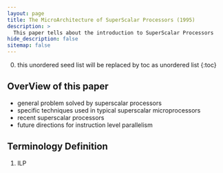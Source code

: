 ```yaml
---
layout: page
title: The MicroArchitecture of SuperScalar Processors (1995)
description: >
  This paper tells about the introduction to SuperScalar Processors
hide_description: false
sitemap: false
---
```


0. this unordered seed list will be replaced by toc as unordered list
{:toc}

## OverView of this paper
* general problem solved by superscalar processors 
* specific techniques used in typical superscalar microprocessors 
* recent superscalar processors 
* future directions for instruction level parallelism

## Terminology Definition
1. ILP


